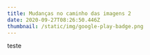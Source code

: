 ```yaml
---
title: Mudanças no caminho das imagens 2
date: 2020-09-27T08:26:50.446Z
thumbnail: /static/img/google-play-badge.png
---
```

teste